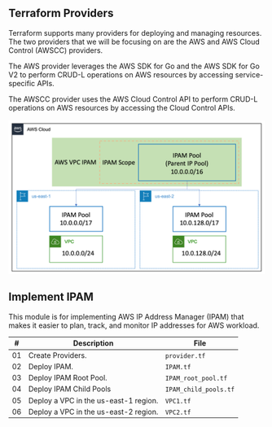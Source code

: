 ## Terraform Providers

Terraform supports many providers for deploying and managing resources. The two providers that we will be focusing on are the AWS 
and AWS Cloud Control (AWSCC) providers.

The AWS provider leverages the AWS SDK for Go and the AWS SDK for Go V2 to perform CRUD-L operations on AWS resources by accessing service-specific APIs.

The AWSCC provider uses the AWS Cloud Control API 
to perform CRUD-L operations on AWS resources by accessing the Cloud Control APIs.  <br />  <br />
![ipam-vpc](./images/ipam-overview.png)  <br />

## Implement IPAM
This module is for implementing AWS IP Address Manager (IPAM) 
that makes it easier to plan, track, and monitor IP addresses for AWS workload.

| #   | Description | File |
| -------- | ------- |------- |
| 01  | Create Providers. | `provider.tf` |
| 02  | Deploy IPAM. | `IPAM.tf` |
| 03  | Deploy IPAM Root Pool. | `IPAM_root_pool.tf` |
| 04  | Deploy IPAM Child Pools | `IPAM_child_pools.tf` |
| 05  | Deploy a VPC in the us-east-1 region. | `VPC1.tf` |
| 06  | Deploy a VPC in the us-east-2 region. | `VPC2.tf` |
